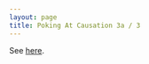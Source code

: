 ```yaml
---
layout: page
title: Poking At Causation 3a / 3
---
```


See [here](https://github.com/howonlee/boopexpando_mlp).
